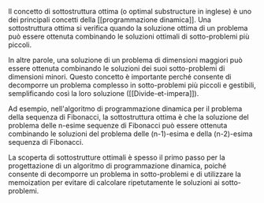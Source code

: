 Il concetto di sottostruttura ottima (o optimal substructure in inglese) è uno dei principali concetti della [[programmazione dinamica]]. Una sottostruttura ottima si verifica quando la soluzione ottima di un problema può essere ottenuta combinando le soluzioni ottimali di sotto-problemi più piccoli.

In altre parole, una soluzione di un problema di dimensioni maggiori può essere ottenuta combinando le soluzioni dei suoi sotto-problemi di dimensioni minori. Questo concetto è importante perché consente di decomporre un problema complesso in sotto-problemi più piccoli e gestibili, semplificando così la loro soluzione ([[Divide-et-impera]]).

Ad esempio, nell'algoritmo di programmazione dinamica per il problema della sequenza di Fibonacci, la sottostruttura ottima è che la soluzione del problema delle n-esime sequenze di Fibonacci può essere ottenuta combinando le soluzioni del problema delle (n-1)-esima e della (n-2)-esima sequenza di Fibonacci.

La scoperta di sottostrutture ottimali è spesso il primo passo per la progettazione di un algoritmo di programmazione dinamica, poiché consente di decomporre un problema in sotto-problemi e di utilizzare la memoization per evitare di calcolare ripetutamente le soluzioni ai sotto-problemi.